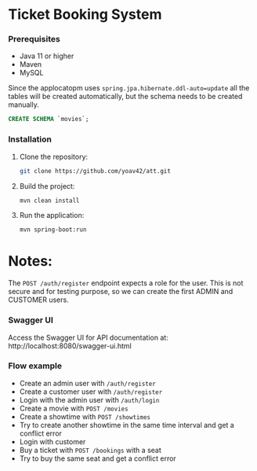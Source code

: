 # Ticket Booking System

### Prerequisites

- Java 11 or higher
- Maven
- MySQL

Since the applocatopm uses `spring.jpa.hibernate.ddl-auto=update` all the tables will be created automatically,
but the schema needs to be created manually.

```sql
CREATE SCHEMA `movies`;
```

### Installation

1. Clone the repository:
    ```sh
    git clone https://github.com/yoav42/att.git
    ```

2. Build the project:
    ```sh
    mvn clean install
    ```

3. Run the application:
    ```sh
    mvn spring-boot:run
    ```

# Notes:
The `POST /auth/register` endpoint expects a role for the user.
This is not secure and for testing purpose, so we can create the first ADMIN and CUSTOMER users.

### Swagger UI

Access the Swagger UI for API documentation at:
http://localhost:8080/swagger-ui.html

### Flow example
* Create an admin user with `/auth/register`
* Create a customer user with `/auth/register`
* Login with the admin user with `/auth/login`
* Create a movie with `POST /movies`
* Create a showtime with `POST /showtimes`
* Try to create another showtime in the same time interval and get a conflict error
* Login with customer
* Buy a ticket with `POST /bookings` with a seat
* Try to buy the same seat and get a conflict error